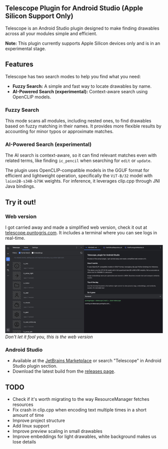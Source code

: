 ## Telescope Plugin for Android Studio (Apple Silicon Support Only)

Telescope is an Android Studio plugin designed to make finding drawables across all your modules simple and efficient.

**Note:** This plugin currently supports Apple Silicon devices only and is in an experimental stage.

## Features

Telescope has two search modes to help you find what you need:

- **Fuzzy Search:** A simple and fast way to locate drawables by name.
- **AI-Powered Search (experimental):** Context-aware search using OpenCLIP models.

### Fuzzy Search

This mode scans all modules, including nested ones, to find drawables based on fuzzy matching in their names. It
provides more flexible results by accounting for minor typos or approximate matches.

### AI-Powered Search (experimental)

The AI search is context-aware, so it can find relevant matches even with related terms, like finding `ic_pencil` when
searching for `edit` or `update`.

The plugin uses OpenCLIP-compatible models in the GGUF format for efficient and lightweight operation, specifically the
`ViT-B/32` model with `laion2B-s34B-b79K` weights. For inference, it leverages clip.cpp through JNI Java bindings.

## Try it out!

### Web version

I got carried away and made a simplified web version, check it out
at [telescope.puntogris.com](https://telescope.puntogris.com
). It includes a terminal where you can see logs in real-time.

![preview](./screenshots/website.jpeg)
*Don't let it fool you, this is the web version*

### Android Studio

- Available at the [JetBrains Marketplace](https://plugins.jetbrains.com/plugin/26174-telescope) or search "Telescope" in Android Studio plugin section.
- Download the latest build from the [releases page](https://github.com/puntogris/telescope/releases).

## TODO

- Check if it's worth migrating to the way ResourceManager fetches resources
- Fix crash in clip.cpp when encoding text multiple times in a short amount of time
- Improve project structure 
- Add linux support
- Improve preview scaling in small drawables
- Improve embeddings for light drawables, white background makes us lose details